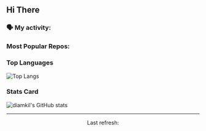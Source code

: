## Hi There

### 🗣 My activity:

<!--GITHUB_ACTIVITY:{"rows": 5}-->

### Most Popular Repos:

<!--GITHUB_REPOS:{"rows": 5}-->

### Top Languages

![Top Langs](https://github-readme-stats.vercel.app/api/top-langs/?username=diamkil&layout=compact&langs_count=10)

### Stats Card

![diamkil's GitHub stats](https://github-readme-stats.vercel.app/api?username=diamkil&count_private=true&show_icons=true)

---

<p align="center">
  Last refresh: 
  <b><!--TIMESTAMP--></b>
</p>
